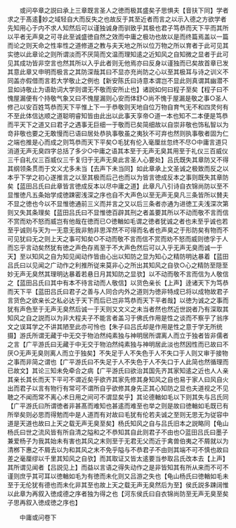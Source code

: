 <!-- { "loadSidebar": true } -->
　　或问卒章之説曰承上三章既言圣人之徳而极其盛矣子思惧夫【音扶下同】学者求之于髙逺妙之域轻自大而反失之也故反于其至近者而言之以示入德之方欲学者先知用心于内不求人知然后可以谨独诚身而驯致乎其极也君子笃恭而天下平而其所以平者无声臭之可寻此至诚盛徳自然之效而中庸之极功也故以是而终篇焉盖以一篇而论之则天命之性率性之道修道之教与夫天地之所以位万物之所以育者于此可见其实徳以此章论之则所谓淡而不厌简而文温而理知逺之近知风之自知微之显者于此可见其成功皆非空言也然其所以入乎此者则无他焉亦曰反身以谨独而已矣故首章已发其意此章又申明而极言之其防深哉其曰不显亦充尚防之心以至其极耳与诗之训义不同盖亦假借而言若大学敬止之例也【新安陈氏曰诗意本谓岂不显此则真谓其幽潜不显如诗敬止为语助词大学则谓无不敬而安所止也】诸説如何曰程子至矣【程子曰不愧屋漏便有个持敬气象又曰不愧屋漏则心安而体舒○尚不愧于屋漏是敬之事○圣人修己以安百姓笃恭而天下平惟上下一于恭敬则天地自位万物自育气无不和四灵何有不至此体信达顺之道聪明睿知皆由此出以此事天享帝○道一本也知不二本便是笃恭而平天下之道又曰君子之遇事无巨细一于敬而已矣简细故以自崇非敬也饰私智以为竒非敬也要之无敢慢而已语曰居处恭执事敬虽之夷狄不可弃也然则执事敬者固为仁之端也推是心而成之则笃恭而天下平矣○毛犹有伦入毫厘丝忽终不尽○中庸言道只消道无声无臭四字总括了多少○中庸之语其本至于无声无臭其用至于礼仪三百威仪三千自礼仪三百威仪三千复归于无声无臭此言圣人心要处】吕氏既失其章防又不得其纲领条贯而于文义尤多未当【去声下未当同】如此章承上文圣诚之极致而反之以本乎下学之初心遂推言之以至其极而后己也而以为皆言徳成反本之事则既失其章防矣【蓝田吕氏曰此章皆言徳成反本以尽中庸之道】此章凡八引诗自衣锦尚防以至不显惟徳凡五条始学成徳踈密浅深之序也自不大声色以至无声无臭凡三条皆所以賛夫不显之徳也今以不显惟徳通前三义而并言之又以后三条者亦通为进徳工夫浅深次第则又失其条理矣【蓝田吕氏曰不显惟徳百辟其刑之者盖要其所以不动而敬不言而信不赏而劝不怒而威岂有他哉在徳而已○徳輶如毛谓之徳者犹诚之者也未至乎诚也若至乎诚则与天为一无意无我非勉非思浑然不可得而名者也声臭之于形防矣有物而不可见犹曰无之则上天之事可知矣○不动而敬不言而信不赏而劝不怒而威则徳孚于人而忘乎言动矣然犹有徳之声色存焉至于不大声色然后可以入乎无声无臭而诚一于天】至以知风之自为知见闻动作皆由心出以知防之显为知心之精防明达暴着【蓝田吕氏曰以见闻之广动作之利推所従来莫非心之所出其知风之自欤○心之精防至隠至妙无声无臭然其理明达暴着若悬日月其知防之显欤】以不动而敬不言而信为人敬信之【蓝田吕氏曰其中有本不待言动而人敬信】以货色亲长【上声】逹诸天下为笃恭而天下平【蓝田吕氏曰君子之善与人同合内外之道则为徳非特成已将以成物故君子言货色之欲亲长之私必达于天下而后已岂非笃恭而天下平者哉】以徳为诚之之事而犹有声色至于无声无臭然后诚一于天则又文义之未当者然也然近世説者乃有深取其知风之自之説而以为非大程夫子不能言者盖习于佛氏作用是性之谈而不察乎了翁序文之误耳学之不讲其陋至此亦可怜也【朱子曰吕氏却是作用是性之意于学无所统摄】游氏所谓无藏于中无交于物泊然纯素独与神明居所谓离人而立于独者皆非儒者之言【广平游氏曰无藏于中无交于物泊然纯素独与神明居此淡也然因性而已故曰不厌○无声无臭则离人而立于独矣】不失足于人不失色于人不失口于人则又审于接物之事而非简之谓也【广平游氏曰不失足于人不失色于人不失口于人此简也然循理而已故文】其论三知未免牵合之病【广平游氏曰欲治其国先齐其家知逺之近也人人亲其亲长其长而天下平可不谓近矣乎欲齐其家先修其身知风之自也易于家人曰风自火出而君子以言有物行有常可不谓所自乎欲修其身先正其心知防之显也夫道视之不见聴之不闻而常不离心术日用之间可不谓显矣乎】其论德輶如毛以下则其失与吕氏同【广平游氏曰所谓徳者非甚髙而难知也甚逺而难至也举之则是故曰徳輶如毛既已有所举矣则必思而得勉而中是人道而有对故曰毛犹有伦若夫诚之至则无思无为従容中道是天道也故曰上天之载无声无臭至矣】杨氏知风之自与吕氏旧本之説略同【龟山杨氏曰世之流风皆有所自清之隘和之不恭知其自此则君子不由也○蓝田吕氏曰墨子兼爱杨子为我其始未有害也其风之末则至于无君无父而近于禽兽伯夷之不屑就以为清桞下惠之不屑去以为和其风之末不免乎隘与不恭君子不由则其端不可不慎也故曰差之毫厘缪以千里其知风之自欤】而其取证又皆太逺要当参取吕氏改本去【上声】其所谓见闻者【吕説见上】而益以言语之得失动作之是非皆知其有所从来而不可不谨则庶乎其可耳以徳輶如毛为有徳而未化则又吕游之失也【龟山杨氏曰徳輶如毛未至于无伦犹有德也而未化非其至也故上天之载无声无臭然后为至】侯氏説多踈阔惟以此章为再叙入徳成德之序者独为得之也【河东侯氏曰自衣锦尚防至无声无臭至矣子思再叙入徳成徳之序也】

　　中庸或问卷下
